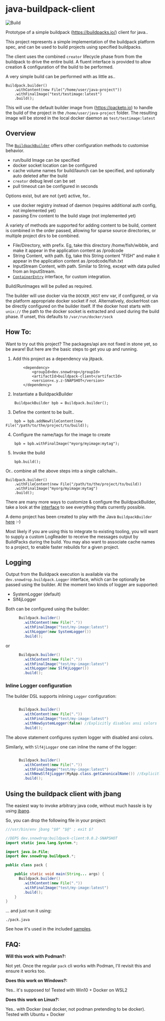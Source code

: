 # java-buildpack-client

![Build](https://github.com/snowdrop/java-buildpack-client/actions/workflows/build.yml/badge.svg)


Prototype of a simple buildpack (https://buildpacks.io/) client for java.. 

This project represents a simple implementation of the buildpack platform spec, 
and can be used to build projects using specified buildpacks. 

The client uses the combined `creator` lifecycle phase from from the buildpack to 
drive the entire build. A fluent interface is provided to allow creation & configuration
of the build to be performed. 

A very simple build can be performed with as little as.. 
```
Buildpack.builder()
    .withContent(new File("/home/user/java-project"))
    .withFinalImage("test/testimage:latest")
    .build();
```

This will use the default builder image from (https://packeto.io) to handle the build
of the project in the `/home/user/java-project` folder. The resulting image will 
be stored in the local docker daemon as `test/testimage:latest`

## Overview

The [`BuildpackBuilder`](src/main/java/dev/snowdrop/buildpack/BuildpackBuilder.java) offers other configuration methods to customise behavior. 

- run/build Image can be specified
- docker socket location can be configured
- cache volume names for build/launch can be specified, and optionally auto deleted after the build
- `creator` debug level can be set
- pull timeout can be configured in seconds

Options exist, but are not (yet) active, for.. 

- use docker registry instead of daemon (requires additional auth config, not implemented yet)
- passing Env content to the build stage (not implemented yet)

A variety of methods are supported for adding content to be build, content is combined in the order
passed, allowing for sparse source directories, or multiple project dirs to be combined. 

- File/Directory, with prefix. Eg, take this directory /home/fish/wibble, and make it appear in the application content as /prodcode
- String Content, with path. Eg, take this String content "FISH" and make it appear in the application content as /prodcode/fish.txt
- InputStream Content, with path. Similar to String, except with data pulled from an InputStream.
- [`ContainerEntry`](src/main/java/dev/snowdrop/buildpack/docker/ContainerEntry.java) interface, for custom integration.


Build/RunImages will be pulled as required. 

The builder will use docker via the `DOCKER_HOST` env var, if configured, or via the platform appropriate docker socket if not.
Alternatively, dockerHost can be directly configured on the builder itself. If the docker host starts with `unix://` the path to the
docker socket is extracted and used during the build phase. If unset, this defaults to `/var/run/docker/sock`

## How To:

Want to try out this project? The packages/api are not fixed in stone yet, so be aware! But here are the basic steps to get you up and running. 


1. Add this project as a dependency via jitpack. 
```
        <dependency>
            <groupId>dev.snowdrop</groupId>
            <artifactId>buildpack-client</artifactId>
            <version>x.y.z-SNAPSHOT</version>
        </dependency> 
```

2. Instantiate a BuildpackBuilder
```
    BuildpackBuilder bpb = Buildpack.builder();
```

3. Define the content to be built..
```
    bpb = bpb.addNewFileContent(new File("/path/to/the/project/to/build));
```

4. Configure the name/tags for the image to create
```
    bpb = bpb.withFinalImage("myorg/myimage:mytag");
```

5. Invoke the build
```
    bpb.build();
```

Or.. combine all the above steps into a single callchain.. 
```
Buildpack.builder()
    .withFileContent(new File("/path/to/the/project/to/build))
    .withFinalImage("myorg/myimage:mytag")
    .build();
```

There are many more ways to customize & configure the BuildpackBuilder, take a look at the [interface](src/main/java/dev/snowdrop/buildpack/BuildpackBuilder.java) to see everything thats currently possible. 

A demo project has been created to play with the Java `BuildpackBuilder` [here](https://github.com/snowdrop/java-buildpack-demo) :-)

Most likely if you are using this to integrate to existing tooling, you will want to supply a custom LogReader to receive the messages output by BuildPacks during the build. You may also want to associate cache names to a project, to enable faster rebuilds for a given project. 

## Logging

Output from the Buildpack execution is available via the `dev.snowdrop.buildpack.Logger` interface, which can be optionally be passed using the builder.
At the moment two kinds of logger are supported:

- SystemLogger (default)
- Slf4jLogger

Both can be configured using the builder:

```java
      Buildpack.builder()
        .withContent(new File("."))
        .withFinalImage("test/my-image:latest")
        .withLogger(new SystemLogger())
        .build();

```

or 

```java
      Buildpack.builder()
        .withContent(new File("."))
        .withFinalImage("test/my-image:latest")
        .withLogger(new Slf4jLogger())
        .build();
```


### Inline Logger configuration

The builder DSL supports inlining `Logger` configuration:

```java

      Buildpack.builder()
        .withContent(new File("."))
        .withFinalImage("test/my-image:latest")
        .withNewSystemLogger(false) //Explicitly disables ansi colors
        .build();

```

The above statement configures system logger with disabled ansi colors.

Similarly, with `Slf4jLogger` one can inline the name of the logger:

```java

      Buildpack.builder()
        .withContent(new File("."))
        .withFinalImage("test/my-image:latest")
        .withNewSlf4jLogger(MyApp.class.getCanonicalName()) //Explicitly specify the Logger
        .build();

```



## Using the buildpack client with jbang

The easiest way to invoke arbitrary java code, without much hassle is by using [jbang](https://www.jbang.dev/).

So, you can drop the following file in your project:

```java
///usr/bin/env jbang "$0" "$@" ; exit $?

//DEPS dev.snowdrop:buildpack-client:0.0.2-SNAPSHOT
import static java.lang.System.*;

import java.io.File;
import dev.snowdrop.buildpack.*;

public class pack {

    public static void main(String... args) {
      Buildpack.builder()
        .withContent(new File("."))
        .withFinalImage("test/my-image:latest")
        .build();
    }
}

```

... and just run it using:

```
./pack.java
```

See how it's used in the included [samples](./samples).

## FAQ:

**Will this work with Podman?:**

Not yet. Once the regular `pack` cli works with Podman, I'll revisit this and ensure it works too. 

**Does this work on Windows?:**

Yes.. it's supposed to! 
Tested with Win10 + Docker on WSL2

**Does this work on Linux?:**

Yes.. with Docker (real docker, not podman pretending to be docker). 
Tested with Ubuntu + Docker



